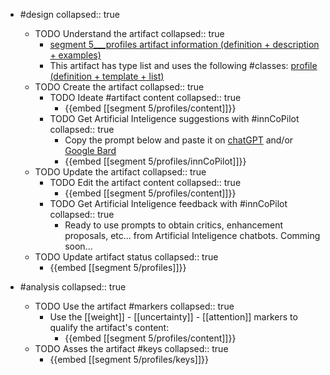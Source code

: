 
- #design
   collapsed:: true
  - TODO Understand the artifact
    collapsed:: true
    - [segment 5___profiles artifact information (definition + description + examples)](https://go.innbok.com/#/page/innBoK%2Fsegment-%28id%29%2Fprofiles%2Finfo)
    - This artifact has type list and uses the following #classes: [profile (definition + template + list)](https://go.innbok.com/#/page/innBoK%2Fclass%2Fprofile)
  - TODO Create the artifact
     collapsed:: true
    - TODO Ideate #artifact content
      collapsed:: true
      - {{embed [[segment 5/profiles/content]]}}
    - TODO Get Artificial Inteligence suggestions with #innCoPilot
      collapsed:: true
      - Copy the prompt below and paste it on [chatGPT](https://chat.openai.com) and/or [Google Bard](https://bard.google.com/chat)
      - {{embed [[segment 5/profiles/innCoPilot]]}}
  - TODO Update the artifact
    collapsed:: true
    - TODO Edit the artifact content
     collapsed:: true
      - {{embed [[segment 5/profiles/content]]}}
    - TODO Get Artificial Inteligence feedback with #innCoPilot
      collapsed:: true
      - Ready to use prompts to obtain critics, enhancement proposals, etc... from Artificial Inteligence chatbots. Comming soon...
  - TODO Update artifact status
    collapsed:: true
    - {{embed [[segment 5/profiles]]}}


- #analysis
  collapsed:: true
  - TODO Use the artifact #markers
    collapsed:: true
    - Use the [[weight]] - [[uncertainty]] - [[attention]] markers to qualify the artifact's content:
      - {{embed [[segment 5/profiles/content]]}}
  - TODO Asses the artifact #keys
    collapsed:: true
    - {{embed [[segment 5/profiles/keys]]}}


















